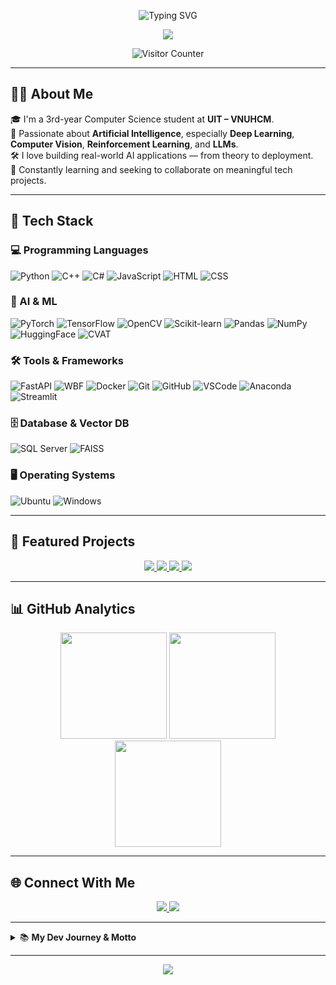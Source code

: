 <!-- Khoi Bui | AI Engineer in the Making -->

<p align="center">
  <img src="https://readme-typing-svg.demolab.com?font=Fira+Code&weight=600&duration=3000&pause=1000&color=3AD1C9&center=true&vCenter=true&width=500&lines=Hi+there%2C+I'm+Anh+Khoi!;AI+Engineer+in+the+making.;Welcome+to+my+coding+universe!+%F0%9F%9A%80" alt="Typing SVG" />
</p>

<div align="center">
  <img src="https://capsule-render.vercel.app/api?type=waving&color=0:fc466b,100:3f5efb&height=140&section=header&text=Welcome%20to%20Khoi's%20World!&fontSize=30&fontAlign=50&fontColor=ffffff" />
</div>

<p align="center">
  <img src="https://komarev.com/ghpvc/?username=KhoiBui16&style=flat-square&color=blue" alt="Visitor Counter" />
</p>

---

## 👨‍💻 About Me

🎓 I'm a 3rd-year Computer Science student at **UIT – VNUHCM**.  
🧠 Passionate about **Artificial Intelligence**, especially **Deep Learning**, **Computer Vision**, **Reinforcement Learning**, and **LLMs**.  
🛠 I love building real-world AI applications — from theory to deployment.  
🚀 Constantly learning and seeking to collaborate on meaningful tech projects.

---
## 🧰 Tech Stack

### 💻 Programming Languages

![Python](https://img.shields.io/badge/Python-3670A0?style=for-the-badge&logo=python&logoColor=ffdd54) ![C++](https://img.shields.io/badge/C++-00599C?style=for-the-badge&logo=cplusplus&logoColor=white) ![C#](https://img.shields.io/badge/C%23-239120?style=for-the-badge&logo=csharp&logoColor=white) ![JavaScript](https://img.shields.io/badge/JS-F7DF1E?style=for-the-badge&logo=javascript&logoColor=black) ![HTML](https://img.shields.io/badge/HTML-e34c26?style=for-the-badge&logo=html5&logoColor=white) ![CSS](https://img.shields.io/badge/CSS-1572b6?style=for-the-badge&logo=css3&logoColor=white)

### 🧠 AI & ML

![PyTorch](https://img.shields.io/badge/PyTorch-EE4C2C?style=for-the-badge&logo=pytorch&logoColor=white) ![TensorFlow](https://img.shields.io/badge/TensorFlow-FF6F00?style=for-the-badge&logo=tensorflow&logoColor=white) ![OpenCV](https://img.shields.io/badge/OpenCV-27338e?style=for-the-badge&logo=opencv&logoColor=white) ![Scikit-learn](https://img.shields.io/badge/scikit--learn-F7931E?style=for-the-badge&logo=scikit-learn&logoColor=white) ![Pandas](https://img.shields.io/badge/Pandas-150458?style=for-the-badge&logo=pandas&logoColor=white) ![NumPy](https://img.shields.io/badge/NumPy-013243?style=for-the-badge&logo=numpy&logoColor=white) ![HuggingFace](https://img.shields.io/badge/HuggingFace-FCC624?style=for-the-badge&logo=huggingface&logoColor=black) ![CVAT](https://img.shields.io/badge/CVAT-Annotation-blueviolet?style=for-the-badge)

### 🛠️ Tools & Frameworks

![FastAPI](https://img.shields.io/badge/FastAPI-009688?style=for-the-badge&logo=fastapi&logoColor=white) ![WBF](https://img.shields.io/badge/WBF-MVVM_Framework-orange?style=for-the-badge) ![Docker](https://img.shields.io/badge/Docker-2496ED?style=for-the-badge&logo=docker&logoColor=white) ![Git](https://img.shields.io/badge/Git-F05032?style=for-the-badge&logo=git&logoColor=white) ![GitHub](https://img.shields.io/badge/GitHub-181717?style=for-the-badge&logo=github&logoColor=white) ![VSCode](https://img.shields.io/badge/VSCode-007ACC?style=for-the-badge&logo=visual-studio-code&logoColor=white) ![Anaconda](https://img.shields.io/badge/Anaconda-44A833?style=for-the-badge&logo=anaconda&logoColor=white) ![Streamlit](https://img.shields.io/badge/Streamlit-FF4B4B?style=for-the-badge&logo=streamlit&logoColor=white)

### 🗄️ Database & Vector DB

![SQL Server](https://img.shields.io/badge/SQL%20Server-CC2927?style=for-the-badge&logo=microsoftsqlserver&logoColor=white) ![FAISS](https://img.shields.io/badge/FAISS-009688?style=for-the-badge&logo=data:image/svg+xml;base64,...&logoColor=white)

### 🖥️ Operating Systems

![Ubuntu](https://img.shields.io/badge/Ubuntu-E95420?style=for-the-badge&logo=ubuntu&logoColor=white) ![Windows](https://img.shields.io/badge/Windows-0078D6?style=for-the-badge&logo=windows&logoColor=white)

---

## 🚀 Featured Projects

<p align="center">
  <a href="https://github.com/KhoiBui16/Product-Recommendation-System">
    <img src="https://github-readme-stats.vercel.app/api/pin/?username=KhoiBui16&repo=Product-Recommendation-System&theme=radical" />
  </a>
  <a href="https://github.com/KhoiBui16/face-attendance-app">
    <img src="https://github-readme-stats.vercel.app/api/pin/?username=KhoiBui16&repo=face-attendance-app&theme=radical" />
  </a>
  <a href="https://github.com/KhoiBui16/catdog-classifier-inference-fastapi">
    <img src="https://github-readme-stats.vercel.app/api/pin/?username=KhoiBui16&repo=catdog-classifier-inference-fastapi&theme=radical" />
  </a>
  
  <a href="https://github.com/KhoiBui16/Object_Detection_YOLOV1_VOC2012-From_Scratch">
    <img src="https://github-readme-stats.vercel.app/api/pin/?username=KhoiBui16&repo=Object_Detection_YOLOV1_VOC2012-From_Scratch&theme=radical" />
  </a>
  
</p>

---


## 📊 GitHub Analytics

<p align="center">
  <img src="https://github-readme-stats.vercel.app/api?username=KhoiBui16&theme=radical&include_all_commits=true&count_private=true" height="170"/>
  <img src="https://github-readme-streak-stats.herokuapp.com/?user=KhoiBui16&theme=radical" height="170"/>
  <img src="https://github-readme-stats.vercel.app/api/top-langs/?username=KhoiBui16&theme=radical&layout=compact" height="170"/>
</p>

---

## 🌐 Connect With Me

<p align="center">
  <a href="mailto:khoib1601@gmail.com">
    <img src="https://img.shields.io/badge/Gmail-khoib1601@gmail.com-D14836?style=for-the-badge&logo=gmail&logoColor=white"/>
  </a>
  <a href="https://www.linkedin.com/in/khoi-bui-86508b297/">
    <img src="https://img.shields.io/badge/LinkedIn-Khoi%20Bui-0077B5?style=for-the-badge&logo=linkedin&logoColor=white"/>
  </a>
</p>

---

<details>
  <summary>📚 <b>My Dev Journey & Motto</b></summary>
  <br>

  > 🌱 Lifelong learner | 🤝 Open for collaborations | 💡 Exploring LLMs & Agentic Systems  
  > 🔍 Favorite quote: “Code with purpose, learn with passion, and build for impact.”  
  >
  > <img src="https://media.giphy.com/media/l41lFw057lAJQMwg0/giphy.gif" width="30" />
</details>

---

<div align="center">
  <img src="https://capsule-render.vercel.app/api?type=waving&color=0:fc466b,100:3f5efb&height=100&section=footer"/>
</div>
